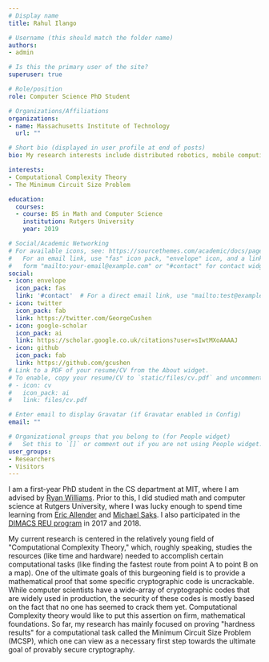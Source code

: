 ```yaml
---
# Display name
title: Rahul Ilango

# Username (this should match the folder name)
authors:
- admin

# Is this the primary user of the site?
superuser: true

# Role/position
role: Computer Science PhD Student

# Organizations/Affiliations
organizations:
- name: Massachusetts Institute of Technology
  url: ""

# Short bio (displayed in user profile at end of posts)
bio: My research interests include distributed robotics, mobile computing and programmable matter.

interests:
- Computational Complexity Theory
- The Minimum Circuit Size Problem

education:
  courses:
  - course: BS in Math and Computer Science
    institution: Rutgers University
    year: 2019

# Social/Academic Networking
# For available icons, see: https://sourcethemes.com/academic/docs/page-builder/#icons
#   For an email link, use "fas" icon pack, "envelope" icon, and a link in the
#   form "mailto:your-email@example.com" or "#contact" for contact widget.
social:
- icon: envelope
  icon_pack: fas
  link: '#contact'  # For a direct email link, use "mailto:test@example.org".
- icon: twitter
  icon_pack: fab
  link: https://twitter.com/GeorgeCushen
- icon: google-scholar
  icon_pack: ai
  link: https://scholar.google.co.uk/citations?user=sIwtMXoAAAAJ
- icon: github
  icon_pack: fab
  link: https://github.com/gcushen
# Link to a PDF of your resume/CV from the About widget.
# To enable, copy your resume/CV to `static/files/cv.pdf` and uncomment the lines below.
# - icon: cv
#   icon_pack: ai
#   link: files/cv.pdf

# Enter email to display Gravatar (if Gravatar enabled in Config)
email: ""

# Organizational groups that you belong to (for People widget)
#   Set this to `[]` or comment out if you are not using People widget.
user_groups:
- Researchers
- Visitors
---
```


I am a first-year PhD student in the CS department at MIT, where I am advised by [Ryan Williams](https://people.csail.mit.edu/rrw/). Prior to this, I did studied math and computer science at Rutgers University, where I was lucky enough to spend time learning from [Eric Allender](https://www.cs.rutgers.edu/~allender/) and [Michael Saks](https://sites.math.rutgers.edu/~saks/). I also participated in the [DIMACS REU program](https://reu.dimacs.rutgers.edu/) in 2017 and 2018.

My current research is centered in the relatively young field of "Computational Complexity Theory," which, roughly speaking, studies the resources (like time and hardware) needed to accomplish certain computational tasks (like finding the fastest route from point A to point B on a map). One of the ultimate goals of this burgeoning field is to provide a mathematical proof that some specific cryptographic code is uncrackable. While computer scientists have a wide-array of cryptographic codes that are widely used in production, the security of these codes is mostly based on the fact that no one has seemed to crack them yet. Computational Complexity theory would like to put this assertion on firm, mathematical foundations. So far, my research has mainly focused on proving "hardness results" for a computational task called the Minimum Circuit Size Problem (MCSP), which one can view as a necessary first step towards the ultimate goal of provably secure cryptography.
